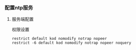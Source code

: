 ### 配置ntp服务

1. 服务端配置

   权限设置
   ```
   restrict default kod nomodify notrap nopeer
   restrict -6 default kod nomodify notrap nopeer noquery
   ```



